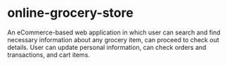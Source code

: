 # online-grocery-store
An eCommerce-based web application in which user can search and find  necessary information about any grocery item, can proceed to check out  details. User can update personal information, can check orders and  transactions, and cart items.
